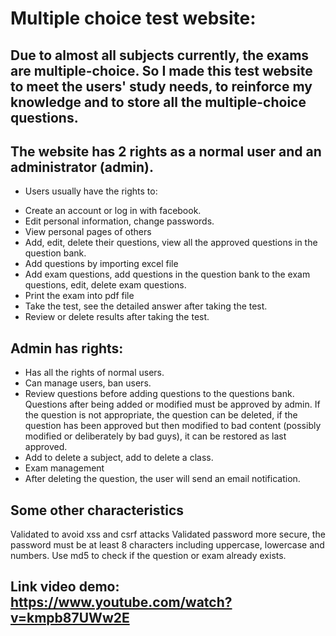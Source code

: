 # Multiple choice test website:
## Due to almost all subjects currently, the exams are multiple-choice. So I made this test website to meet the users' study needs, to reinforce my knowledge and to store all the multiple-choice questions.

## The website has 2 rights as a normal user and an administrator (admin).
- Users usually have the rights to:
+ Create an account or log in with facebook.
+ Edit personal information, change passwords.
+ View personal pages of others
+ Add, edit, delete their questions, view all the approved questions in the question bank.
+ Add questions by importing excel file
+ Add exam questions, add questions in the question bank to the exam questions, edit, delete exam questions.
+ Print the exam into pdf file
+ Take the test, see the detailed answer after taking the test.
+ Review or delete results after taking the test.

## Admin has rights:
+ Has all the rights of normal users.
+ Can manage users, ban users.
+ Review questions before adding questions to the questions bank. Questions after being added or modified must be approved by admin. If the question is not appropriate, the question can be deleted, if the question has been approved but then modified to bad content (possibly modified or deliberately by bad guys), it can be restored as last approved.
+ Add to delete a subject, add to delete a class.
+ Exam management
+ After deleting the question, the user will send an email notification.

## Some other characteristics
Validated to avoid xss and csrf attacks
Validated password more secure, the password must be at least 8 characters including uppercase, lowercase and numbers.
Use md5 to check if the question or exam already exists.

## Link video demo: https://www.youtube.com/watch?v=kmpb87UWw2E

